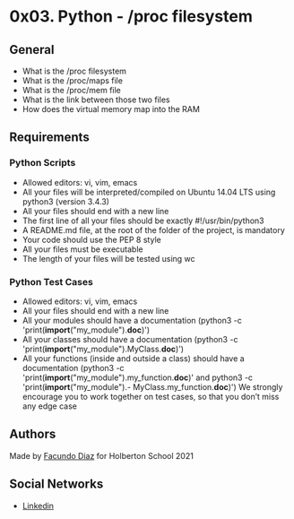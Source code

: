 # 0x03. Python - /proc filesystem

## General

- What is the /proc filesystem
- What is the /proc/maps file
- What is the /proc/mem file
- What is the link between those two files
- How does the virtual memory map into the RAM


## Requirements

### Python Scripts
- Allowed editors: vi, vim, emacs
- All your files will be interpreted/compiled on Ubuntu 14.04 LTS using python3 (version 3.4.3)
- All your files should end with a new line
- The first line of all your files should be exactly #!/usr/bin/python3
- A README.md file, at the root of the folder of the project, is mandatory
- Your code should use the PEP 8 style
- All your files must be executable
- The length of your files will be tested using wc

### Python Test Cases
- Allowed editors: vi, vim, emacs
- All your files should end with a new line
- All your modules should have a documentation (python3 -c 'print(__import__("my_module").__doc__)')
- All your classes should have a documentation (python3 -c 'print(__import__("my_module").MyClass.__doc__)')
- All your functions (inside and outside a class) should have a documentation (python3 -c 'print(__import__("my_module").my_function.__doc__)' and python3 -c 'print(__import__("my_module").- MyClass.my_function.__doc__)')
We strongly encourage you to work together on test cases, so that you don’t miss any edge case

## Authors
Made by [Facundo Diaz](https://github.com/facu2279) for Holberton School 2021

Social Networks
-------------------
- [Linkedin](https://www.linkedin.com/in/facundo-diaz-noya/)

